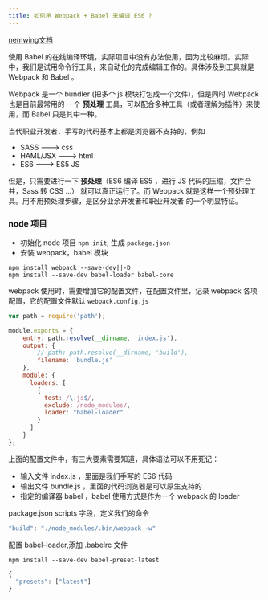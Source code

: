 ```yaml
---
title: 如何用 Webpack + Babel 来编译 ES6 ?
---
```


[nemwing文档](http://newming.coding.me/myidoc)

使用 Babel 的在线编译环境，实际项目中没有办法使用，因为比较麻烦。实际中，我们是试用命令行工具，来自动化的完成编辑工作的。具体涉及到工具就是 Webpack 和 Babel 。

Webpack 是一个 bundler (把多个 js 模块打包成一个文件)，但是同时 Webpack 也是目前最常用的
一个 **预处理** 工具，可以配合多种工具（或者理解为插件）来使用，而 Babel 只是其中一种。

当代职业开发者，手写的代码基本上都是浏览器不支持的，例如

- SASS ---> css
- HAML/JSX ---> html
- ES6 ---> ES5 JS

但是，只需要进行一下 **预处理**（ES6 编译 ES5 ，进行 JS 代码的压缩，文件合并，Sass 转 CSS ...）
就可以真正运行了。而 Webpack 就是这样一个预处理工具。用不用预处理步骤，是区分业余开发者和职业开发者
的一个明显特征。


### node 项目

- 初始化 node 项目 `npm init`, 生成 `package.json`
- 安装 webpack，babel 模块

```
npm install webpack --save-dev||-D
npm install --save-dev babel-loader babel-core
```

webpack 使用时，需要增加它的配置文件，在配置文件里，记录 webpack 各项配置，它的配置文件默认 `webpack.config.js`

```js
var path = require('path');

module.exports = {
    entry: path.resolve(__dirname, 'index.js'),
    output: {
        // path: path.resolve(__dirname, 'build'),
        filename: 'bundle.js'
    },
    module: {
      loaders: [
        {
          test: /\.js$/,
          exclude: /node_modules/,
          loader: "babel-loader"
        }
      ]
    }
};

```

上面的配置文件中，有三大要素需要知道，具体语法可以不用死记：

- 输入文件 index.js ，里面是我们手写的 ES6 代码
- 输出文件 bundle.js ，里面的代码浏览器是可以原生支持的
- 指定的编译器 babel ，babel 使用方式是作为一个 webpack 的 loader


package.json scripts 字段，定义我们的命令

```js
"build": "./node_modules/.bin/webpack -w"
```

配置 babel-loader,添加 .babelrc 文件

```
npm install --save-dev babel-preset-latest
```


```js
{
  "presets": ["latest"]
}
```
